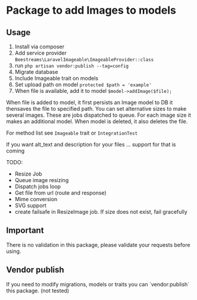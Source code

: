 # Package to add Images to models

## Usage
1. Install via composer
2. Add service provider `Beestreams\LaravelImageable\ImageableProvider::class`
3. run `php artisan vendor:publish --tag=config`
4. Migrate database
5. Include Imageable trait on models
6. Set upload path on model `protected $path = 'example'`
7. When file is available, add it to model `$model->addImage($file);`

When file is added to model, it first persists an Image model to DB
it thensaves the file to specified path.
You can set alternative sizes to make several images. These are jobs dispatched to queue.
For each image size it makes an additional model.
When model is deleted, it also deletes the file.

For method list see `Imageable` trait or `IntegrationTest`

If you want alt_text and description for your files … support for that is coming

TODO:
- Resize Job
- Queue image resizing
- Dispatch jobs loop
- Get file from url (route and response)
- Mime conversion
- SVG support
- create failsafe in ResizeImage job. If size does not exist, fail gracefully


## Important
There is no validation in this package, please validate your requests before using.

## Vendor publish
If you need to modify migrations, models or traits you can ´vendor:publish´ this package. (not tested)


